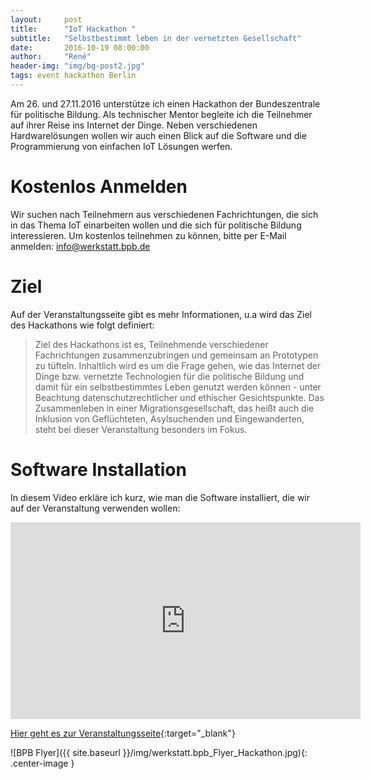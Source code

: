 ```yaml
---
layout:     post
title:      "IoT Hackathon "
subtitle:   "Selbstbestimmt leben in der vernetzten Gesellschaft"
date:       2016-10-19 08:00:00
author:     "René"
header-img: "img/bg-post2.jpg"
tags: event hackathon Berlin
---
```


Am 26. und 27.11.2016 unterstütze ich einen Hackathon der Bundeszentrale für politische Bildung. Als technischer Mentor begleite ich die Teilnehmer auf ihrer Reise ins Internet der Dinge. Neben verschiedenen Hardwarelösungen wollen wir auch einen Blick auf die Software und die Programmierung von einfachen IoT Lösungen werfen.

# Kostenlos Anmelden
Wir suchen nach Teilnehmern aus verschiedenen Fachrichtungen, die sich in das Thema IoT einarbeiten wollen und die sich für politische Bildung interessieren.
Um kostenlos teilnehmen zu können, bitte per E-Mail anmelden:  [info@werkstatt.bpb.de](mailto:info@werkstatt.bpb.de)

# Ziel
Auf der Veranstaltungsseite gibt es mehr Informationen, u.a wird das Ziel des Hackathons wie folgt definiert:

> Ziel des Hackathons ist es, Teilnehmende verschiedener Fachrichtungen zusammenzubringen und gemeinsam an Prototypen zu tüfteln. Inhaltlich wird es um die Frage gehen, wie das Internet der Dinge bzw. vernetzte Technologien für die
politische Bildung und damit für ein selbstbestimmtes Leben genutzt werden können - unter Beachtung datenschutzrechtlicher und ethischer Gesichtspunkte. Das Zusammenleben in einer Migrationsgesellschaft, das heißt auch die Inklusion von Geflüchteten, Asylsuchenden und Eingewanderten, steht bei dieser Veranstaltung besonders im Fokus.   

# Software Installation

In diesem Video erkläre ich kurz, wie man die Software installiert, die wir auf der Veranstaltung verwenden wollen:
<div class="videoWrapper">
<iframe width="560" height="315" src="https://www.youtube.com/embed/7TH6EAMk44g" frameborder="0" allowfullscreen></iframe>
</div>


[Hier geht es zur Veranstaltungsseite](http://www.bpb.de/lernen/digitale-bildung/werkstatt/233221/hackathon-selbstbestimmt-leben-in-der-vernetzten-gesellschaft){:target="_blank"}

![BPB Flyer]({{ site.baseurl }}/img/werkstatt.bpb_Flyer_Hackathon.jpg){: .center-image }
